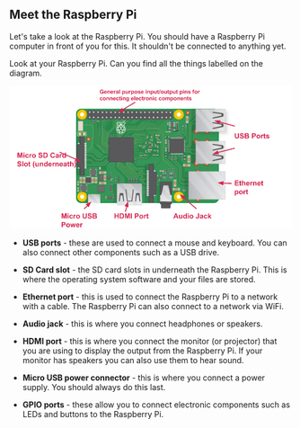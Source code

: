 ## Meet the Raspberry Pi

Let's take a look at the Raspberry Pi. You should have a Raspberry Pi computer in front of you for this. It shouldn't be connected to anything yet.

Look at your Raspberry Pi. Can you find all the things labelled on the diagram.

![screenshot](images/pi-labelled-names.png)

+ __USB ports__ - these are used to connect a mouse and keyboard. You can also connect other components such as a USB drive.

+ __SD Card slot__ - the SD card slots in underneath the Raspberry Pi. This is where the operating system software and your files are stored.

+ __Ethernet port__ - this is used to connect the Raspberry Pi to a network with a cable. The Raspberry Pi can also connect to a network via WiFi.

+ __Audio jack__ - this is where you connect headphones or speakers.

+ __HDMI port__ - this is where you connect the monitor (or projector) that you are using to display the output from the Raspberry Pi. If your monitor has speakers you can also use them to hear sound.

+ __Micro USB power connector__ - this is where you connect a power supply. You should always do this last.

+ __GPIO ports__ - these allow you to connect electronic components such as LEDs and buttons to the Raspberry Pi.  
